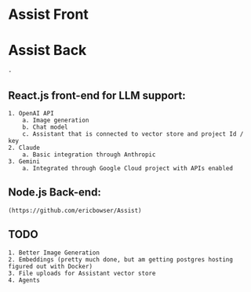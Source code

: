 # Assist Front
# Assist Back
    - 

## React.js front-end for LLM support:
    1. OpenAI API
        a. Image generation
        b. Chat model 
        c. Assistant that is connected to vector store and project Id / key
    2. Claude
        a. Basic integration through Anthropic
    3. Gemini
        a. Integrated through Google Cloud project with APIs enabled

## Node.js Back-end:
    (https://github.com/ericbowser/Assist)

## TODO
    1. Better Image Generation
    2. Embeddings (pretty much done, but am getting postgres hosting figured out with Docker)
    3. File uploads for Assistant vector store
    4. Agents


    
